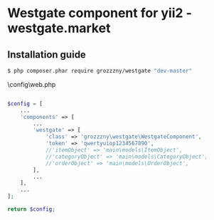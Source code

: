 Westgate component for yii2 - westgate.market
==============================

## Installation guide
```bash
$ php composer.phar require grozzzny/westgate "dev-master"
```

\config\web.php

```php

$config = [
    ...
    'components' => [
        ...
        'westgate' => [
            'class' => 'grozzzny\westgate\WestgateComponent',
            'token' => 'qwertyuiop1234567890',
            //'itemObject' => 'main\models\ItemObject',
            //'categoryObject' => 'main\models\CategoryObject',
            //'orderObject' => 'main\models\OrderObject',
        ],
        ...
    ],
    ...
];

return $config;

```
